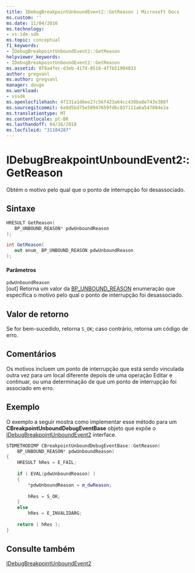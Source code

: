 ```yaml
---
title: IDebugBreakpointUnboundEvent2::GetReason | Microsoft Docs
ms.custom: ''
ms.date: 11/04/2016
ms.technology:
- vs-ide-sdk
ms.topic: conceptual
f1_keywords:
- IDebugBreakpointUnboundEvent2::GetReason
helpviewer_keywords:
- IDebugBreakpointUnboundEvent2::GetReason
ms.assetid: 0f8a4fec-d3eb-417d-8516-4f7b51904033
author: gregvanl
ms.author: gregvanl
manager: douge
ms.workload:
- vssdk
ms.openlocfilehash: 4f231a1d6ee27c56f423a64cc430ba8e743e308f
ms.sourcegitcommit: 6a9d5bd75e50947659fd6c837111a6a547884e2a
ms.translationtype: MT
ms.contentlocale: pt-BR
ms.lasthandoff: 04/16/2018
ms.locfileid: "31104287"
---
```

# <a name="idebugbreakpointunboundevent2getreason"></a>IDebugBreakpointUnboundEvent2::GetReason
Obtém o motivo pelo qual que o ponto de interrupção foi desassociado.  
  
## <a name="syntax"></a>Sintaxe  
  
```cpp  
HRESULT GetReason(   
   BP_UNBOUND_REASON* pdwUnboundReason  
);  
```  
  
```csharp  
int GetReason(   
   out enum_ BP_UNBOUND_REASON pdwUnboundReason  
);  
```  
  
#### <a name="parameters"></a>Parâmetros  
 `pdwUnboundReason`  
 [out] Retorna um valor da [BP_UNBOUND_REASON](../../../extensibility/debugger/reference/bp-unbound-reason.md) enumeração que especifica o motivo pelo qual o ponto de interrupção foi desassociado.  
  
## <a name="return-value"></a>Valor de retorno  
 Se for bem-sucedido, retorna `S_OK`; caso contrário, retorna um código de erro.  
  
## <a name="remarks"></a>Comentários  
 Os motivos incluem um ponto de interrupção que está sendo vinculada outra vez para um local diferente depois de uma operação Editar e continuar, ou uma determinação de que um ponto de interrupção foi associado em erro.  
  
## <a name="example"></a>Exemplo  
 O exemplo a seguir mostra como implementar esse método para um **CBreakpointUnboundDebugEventBase** objeto que expõe o [IDebugBreakpointUnboundEvent2](../../../extensibility/debugger/reference/idebugbreakpointunboundevent2.md) interface.  
  
```cpp  
STDMETHODIMP CBreakpointUnboundDebugEventBase::GetReason(  
    BP_UNBOUND_REASON* pdwUnboundReason)  
{  
    HRESULT hRes = E_FAIL;  
  
    if ( EVAL(pdwUnboundReason) )  
    {  
        *pdwUnboundReason = m_dwReason;  
  
        hRes = S_OK;  
    }  
    else  
        hRes = E_INVALIDARG;  
  
    return ( hRes );  
}  
```  
  
## <a name="see-also"></a>Consulte também  
 [IDebugBreakpointUnboundEvent2](../../../extensibility/debugger/reference/idebugbreakpointunboundevent2.md)